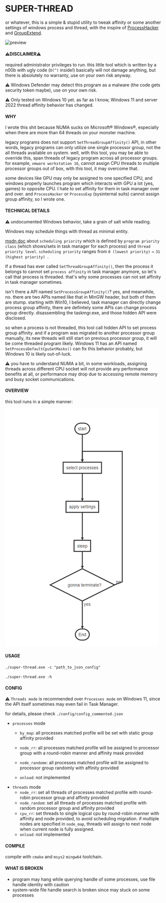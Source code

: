 # SUPER-THREAD

or whatever, this is a simple & stupid utility to tweak affinity or some another settings of windows process and thread, with the inspire of [ProcessHacker](https://github.com/processhacker/processhacker) and [GroupExtend](https://github.com/jeremycollake/groupextend).



![preview](./doc/preview.gif)



#### **⚠DISCLAIMER⚠**

required administrator privileges to run. this little tool which is written by a n00b with ugly code (`O(^)` inside!) basically will not damage anything, but there is absolutely no warranty, use on your own risk anyway.

⚠ Windows Defender may detect this program as a malware (the code gets security token maybe), use on your own risk.

⚠ Only tested on Windows 10 yet. as far as I know, Windows 11 and server 2022 thread affinity behavior has changed.   

#### WHY

I wrote this shit because NUMA sucks on Microsoft® Windows®, especially when there are more than 64 threads on your monster machine.

legacy programs does not support `SetThreadGroupAffinity()` API, in other words, legacy programs can only utilize one single processor group, not the all threads available on system. well, with this tool, you may be able to override this, span threads of legacy program across all processor groups. for example, `vmware workstation 16`, cannot assign CPU threads to multiple processor groups out of box, with this tool, it may overcome that.

some devices like GPU may only be assigned to one specified CPU, and windows properly launches program which interacts with GPU a lot (yes, games) to opposite CPU. I hate to set affinity for them in task manager over and over. and `ProcessHacker` or `ProcessExp` (sysinternal suits) cannot assign group affinity, so I wrote one. 

#### TECHNICAL DETAILS

⚠ undocumented Windows behavior, take a grain of salt while reading.

Windows may schedule things with thread as minimal entity.

[msdn doc](https://docs.microsoft.com/en-us/windows/win32/procthread/scheduling-priorities) about `scheduling priority` which is defined by `program priority class` (which shows/sets in task manager for each process) and `thread priority level`. `scheduling priority` ranges from `0 (lowest priority)` ~ `31 (highest priority) `.

If a thread has ever called `SetThreadGroupAffinity()`, then the process it belongs to cannot set `process affinity` in task manager anymore, so let's call that process is threaded. that's why some processes can not set affinity in task manager sometimes.

isn't there a API named `SetProcessGroupAffinity()`? yes, and meanwhile, no. there are two APIs named like that in MinGW header, but both of them are stump. starting with Win10, I believed, task manager can directly change process group affinity, there are definitely some APIs can change process group directly. disassembling the taskmgr.exe, and those hidden API were disclosed.  

so when a process is not threaded, this tool call hidden API to set process group affinity. and if a program was migrated to another processor group manually, its new threads will still start on previous processor group, it will be come threaded program likely. Windows 11 has an API named `SetProcessDefaultCpuSetMasks()` can fix this behavior probably, but Windows 10 is likely out-of-luck.

⚠ you have to understand NUMA a bit, in some workloads, assigning threads across different CPU socket will not provide any performance benefits at all, or performance may drop due to accessing remote memory and busy socket communications.

#### OVERVIEW

this tool runs in a simple manner:

![](./doc/flow.png)

#### USAGE

`./super-thread.exe -c "path_to_json_config"`

`./super-thread.exe -h`

#### CONFIG

⚠ `Threads mode` is recommended over `Processes mode` on Windows 11, since the API itself sometimes may even fail in Task Manager.

for details, please check `./config/config_commented.json`

* `processes` mode
  * `by_map`: all processes matched profile will be set with static group affinity provided
  
  * `node_rr`: all processes matched profile will be assigned to processor group with a round-robin manner and affinity mask provided
  * `node_randome`: all processes matched profile will be assigned to processor group randomly with affinity provided
  * `onload`: not implemented

- `threads` mode
  * `node_rr`: set all threads of processes matched profile with round-robin processor group and affinity provided
  * `node_random`: set all threads of processes matched profile with random processor group and affinity provided
  * `cpu_rr`: set threads to single logical cpu by round-robin manner with affinity and node provided, to avoid scheduling migration. if multiple nodes are specified in `node_map`, threads will assign to next node when current node is fully assigned.
  * `onload`: not implemented

#### COMPILE

compile with `cmake` and `msys2` `mingw64` toolchain.

#### WHAT IS BROKEN

* program may hang while querying handle of some processes, use file handle identity with caution
* system-wide file handle search is broken since may stuck on some processes
